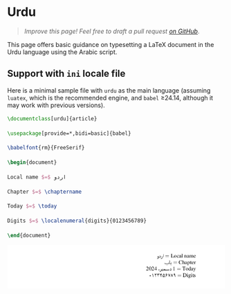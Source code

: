 # Urdu

<blockquote>
  <p><em>Improve this page! Feel free to draft a pull request <a href="https://github.com/latex3/babel/tree/docs/docs">on GitHub</a></em>.</p>
</blockquote>

This page offers basic guidance on typesetting a LaTeX document in the
Urdu language using the Arabic script.

## Support with `ini` locale file

Here is a minimal sample file with `urdu` as the main language
(assuming `luatex`, which is the recommended engine, and `babel` ≥24.14,
although it may work with previous versions).

```tex
\documentclass[urdu]{article}

\usepackage[provide=*,bidi=basic]{babel}

\babelfont{rm}{FreeSerif}

\begin{document}

Local name $=$ اردو

Chapter $=$ \chaptername

Today $=$ \today

Digits $=$ \localenumeral{digits}{0123456789}

\end{document}
```

![](../media/locale-urdu.png)